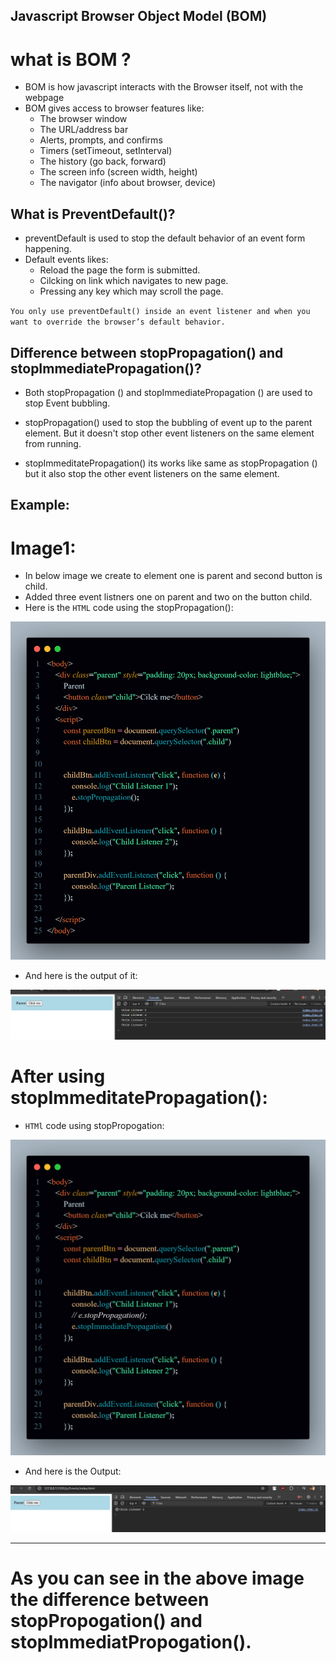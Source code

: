 ## Javascript Browser Object Model (BOM)

# what is BOM ?
- BOM is how javascript interacts with the Browser itself, not with the webpage
- BOM gives access to browser features like:
  - The browser window
  - The URL/address bar
  - Alerts, prompts, and confirms
  - Timers (setTimeout, setInterval)
  - The history (go back, forward)
  - The screen info (screen width, height)
  - The navigator (info about browser, device)

## What is PreventDefault()?
- preventDefault is used to stop the default behavior of  an event form happening.
- Default events likes: 
  - Reload the page the form is submitted.
  - Cilcking on link which navigates to new page.
  - Pressing any key which may scroll the page.

`You only use preventDefault() inside an event listener and when you want to override the browser’s default behavior.`


## Difference between stopPropagation() and stopImmediatePropagation()?

- Both stopPropagation () and stopImmediatePropagation () are used to stop Event bubbling.

- stopPropagation() used to stop the bubbling of event up to the parent element. But it doesn't stop other event listeners on the same element from running.

- stopImmeditatePropagation() its works like same as stopPropagation () but it also stop the other event listeners on the same element.

## Example:

# Image1:
- In below image we create to element one is parent and second button is child.
- Added three event listners one on parent and two on the button child.
-  Here is the `HTML` code using the stopPropagation():

![htmlcode](assest/stoppropogation.png)

- And here is the output of it:

![outpu](assest/stopporpogation%20output.png)


# After using stopImmeditatePropagation():

- `HTMl` code using stopPropogation:

![immediate](assest/immediate.png)

- And here is the Output:

![Output](assest/Immediate%20output.png)

----


# As you can see in the above image the difference between stopPropogation() and stopImmediatPropogation().
